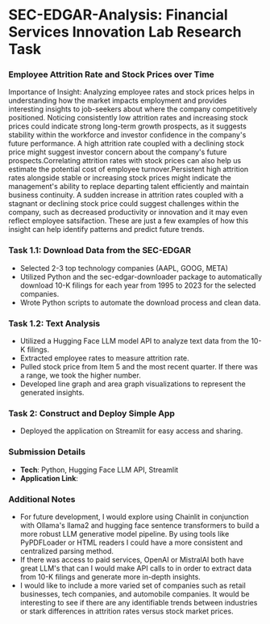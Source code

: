 # SEC-EDGAR-Analysis: Financial Services Innovation Lab Research Task
### Employee Attrition Rate and Stock Prices over Time
Importance of Insight: Analyzing employee rates and stock prices helps in understanding how the market impacts employment and provides interesting insights to job-seekers about where the company competitively positioned. Noticing consistently low attrition rates and increasing stock prices could indicate strong long-term growth prospects, as it suggests stability within the workforce and investor confidence in the company's future performance. A high attrition rate coupled with a declining stock price might suggest investor concern about the company's future prospects.Correlating attrition rates with stock prices can also help us estimate the potential cost of employee turnover.Persistent high attrition rates alongside stable or increasing stock prices might indicate the management's ability to replace departing talent efficiently and maintain business continuity. A sudden increase in attrition rates coupled with a stagnant or declining stock price could suggest challenges within the company, such as decreased productivity or innovation and it may even reflect employee satsifaction. These are just a few examples of how this insight can help identify patterns and predict future trends.

### Task 1.1: Download Data from the SEC-EDGAR
  - Selected 2-3 top technology companies (AAPL, GOOG, META)
  - Utilized Python and the sec-edgar-downloader package to automatically download 10-K filings for each year from 1995 to 2023 for the selected companies.
  - Wrote Python scripts to automate the download process and clean data.

### Task 1.2: Text Analysis
  - Utilized a Hugging Face LLM model API to analyze text data from the 10-K filings.
  - Extracted employee rates to measure attrition rate.
  - Pulled stock price from Item 5 and the most recent quarter. If there was a range, we took the higher number.
  - Developed line graph and area graph visualizations to represent the generated insights.

### Task 2: Construct and Deploy Simple App
  - Deployed the application on Streamlit for easy access and sharing.

### Submission Details
- **Tech**: Python, Hugging Face LLM API, Streamlit
- **Application Link**:

### Additional Notes
- For future development, I would explore using Chainlit in conjunction with Ollama's llama2 and hugging face sentence transformers to build a more robust LLM generative model pipeline. By using tools like PyPDFLoader or HTML readers I could have a more consistent and centralized parsing method. 
- If there was access to paid services, OpenAI or MistralAI both have great LLM's that can I would make API calls to in order to extract data from 10-K filings and generate more in-depth insights.
- I would like to include a more varied set of companies such as retail businesses, tech companies, and automobile companies. It would be interesting to see if there are any identifiable trends between industries or stark differences in attrition rates versus stock market prices.